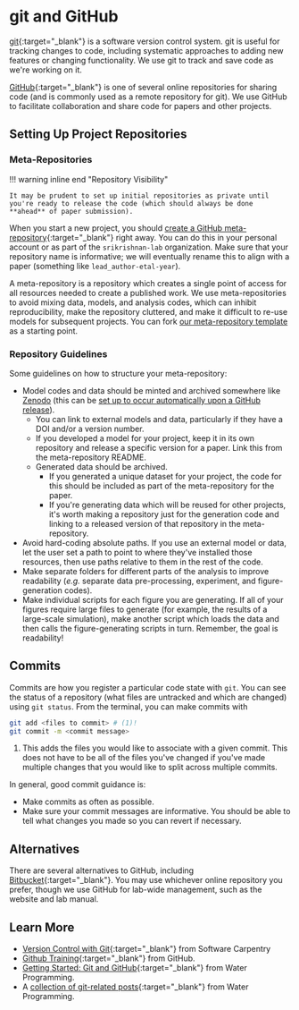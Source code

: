 # git and GitHub

[git](https://git-scm.com/){:target="_blank"} is a software version control system. git is useful for tracking changes to code, including systematic approaches to adding new features or changing functionality. We use git to track and save code as we're working on it.

[GitHub](https://github.com/){:target="_blank"} is one of several online repositories for sharing code (and is commonly used as a remote repository for git). We use GitHub to facilitate collaboration and share code for papers and other projects.

## Setting Up Project Repositories

### Meta-Repositories

!!! warning inline end "Repository Visibility"
    
    It may be prudent to set up initial repositories as private until you're ready to release the code (which should always be done **ahead** of paper submission).

When you start a new project, you should [create a GitHub meta-repository](https://docs.github.com/en/github/getting-started-with-github/create-a-repo){:target="_blank"} right away. You can do this in your personal account or as part of the `srikrishnan-lab` organization. Make sure that your repository name is informative; we will eventually rename this to align with a paper (something like `lead_author-etal-year`). 

A meta-repository is a repository which creates a single point of access for all resources needed to create a published work. We use meta-repositories to avoid mixing data, models, and analysis codes, which can inhibit reproducibility, make the repository cluttered, and make it difficult to re-use models for subsequent projects. You can fork [our meta-repository template](https://github.com/srikrishnan-lab/paper-metarepo-template) as a starting point. 

### Repository Guidelines
    
Some guidelines on how to structure your meta-repository:

- Model codes and data should be minted and archived somewhere like [Zenodo](https://zenodo.org/) (this can be [set up to occur automatically upon a GitHub release](https://docs.github.com/en/repositories/archiving-a-github-repository/referencing-and-citing-content)). 
    * You can link to external models and data, particularly if they have a DOI and/or a version number.
    * If you developed a model for your project, keep it in its own repository and release a specific version for a paper. Link this from the meta-repository README.
    * Generated data should be archived. 
        - If you generated a unique dataset for your project, the code for this should be included as part of the meta-repository for the paper.
        - If you're generating data which will be reused for other projects, it's worth making a repository just for the generation code and linking to a released version of that repository in the meta-repository.
- Avoid hard-coding absolute paths. If you use an external model or data, let the user set a path to point to where they've installed those resources, then use paths relative to them in the rest of the code.
- Make separate folders for different parts of the analysis to improve readability (*e.g.* separate data pre-processing, experiment, and figure-generation codes). 
- Make individual scripts for each figure you are generating. If all of your figures require large files to generate (for example, the results of a large-scale simulation), make another script which loads the data and then calls the figure-generating scripts in turn. Remember, the goal is readability!

## Commits

Commits are how you register a particular code state with `git`. You can see the status of a repository (what files are untracked and which are changed) using `git status`. From the terminal, you can make commits with

```sh title="Making Commits"
git add <files to commit> # (1)!
git commit -m <commit message>
```

1. This adds the files you would like to associate with a given commit. This does not have to be all of the files you've changed if you've made multiple changes that you would like to split across multiple commits.

In general, good commit guidance is:

- Make commits as often as possible. 
- Make sure your commit messages are informative. You should be able to tell what changes you made so you can revert if necessary.

## Alternatives

There are several alternatives to GitHub, including [Bitbucket](https://bitbucket.org/){:target="_blank"}. You may use whichever online repository you prefer, though we use GitHub for lab-wide management, such as the website and lab manual.

## Learn More

* [Version Control with Git](http://swcarpentry.github.io/git-novice/){:target="_blank"} from Software Carpentry
* [Github Training](https://lab.github.com/githubtraining/introduction-to-github){:target="_blank"} from GitHub.
* [Getting Started: Git and GitHub](https://waterprogramming.wordpress.com/2014/09/29/getting-started-git-and-github/){:target="_blank"} from Water Programming.
* A [collection of git-related posts](https://waterprogramming.wordpress.com/category/programming/git-and-github/){:target="_blank"} from Water Programming.
